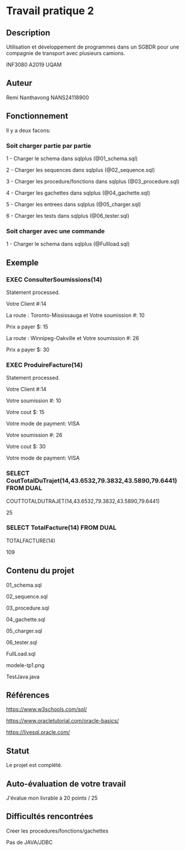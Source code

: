    # Travail pratique 2

   ## Description

   Utilisation et développement de programmes dans un SGBDR pour une compagnie de transport avec plusieurs camions.

   INF3080 A2019 UQAM

   ## Auteur

   Remi Nanthavong NANS24118900

   ## Fonctionnement
   
   Il y a deux facons: 
   
   ### Soit charger partie par partie

   1 - Charger le schema dans sqlplus (@01_schema.sql)
   
   2 - Charger les sequences dans sqlplus (@02_sequence.sql)
   
   3 - Charger les procedure/fonctions dans sqlplus (@03_procedure.sql)
   
   4 - Charger les gachettes dans sqlplus (@04_gachette.sql)
   
   5 - Charger les entrees dans sqlplus (@05_charger.sql)
   
   6 - Charger les tests dans sqlplus (@06_tester.sql)
   
   ### Soit charger avec une commande
   
   1 - Charger le schema dans sqlplus (@Fullload.sql)

   ## Exemple
   
   ### EXEC ConsulterSoumissions(14)
   
   Statement processed.
   
Votre Client #:14

La route : Toronto-Mississauga et Votre soumission #: 10

Prix a payer $: 15

La route : Winnipeg-Oakville et Votre soumission #: 26

Prix a payer $: 30


  ### EXEC ProduireFacture(14)
   
   Statement processed.
   
Votre Client #:14

Votre soumission #: 10

Votre cout $: 15

Votre mode de payment: VISA

Votre soumission #: 26

Votre cout $: 30

Votre mode de payment: VISA

 ###  SELECT CoutTotalDuTrajet(14,43.6532,79.3832,43.5890,79.6441) FROM DUAL
   
   COUTTOTALDUTRAJET(14,43.6532,79.3832,43.5890,79.6441)
   
25

 ###  SELECT TotalFacture(14) FROM DUAL
   
TOTALFACTURE(14)

109

   ## Contenu du projet

   01_schema.sql
   
   02_sequence.sql
   
   03_procedure.sql
   
   04_gachette.sql
   
   05_charger.sql
   
   06_tester.sql
   
   FullLoad.sql
   
   modele-tp1.png
   
   TestJava.java

   ## Références

  https://www.w3schools.com/sql/
  
  https://www.oracletutorial.com/oracle-basics/
  
  https://livesql.oracle.com/

   ## Statut

   Le projet est complété.
   
   ## Auto-évaluation de votre travail
   
   J'évalue mon livrable à 20 points / 25
   
   ## Difficultés rencontrées
   
   Creer les procedures/fonctions/gachettes
   
   Pas de JAVA/JDBC
